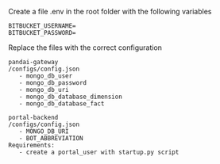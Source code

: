Create a file .env in the root folder with the following variables
```
BITBUCKET_USERNAME=
BITBUCKET_PASSWORD=
```

Replace the files with the correct configuration
```
pandai-gateway
/configs/config.json
   - mongo_db_user
   - mongo_db_password
   - mongo_db_uri
   - mongo_db_database_dimension
   - mongo_db_database_fact

portal-backend
/configs/config.json
   - MONGO_DB_URI
   - BOT_ABBREVIATION
Requirements:
   - create a portal_user with startup.py script
```
